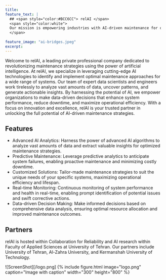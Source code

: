 ```yaml
---
title: 
feature_text: |
  ## <span style="color:#BCC6CC"> relAI </span>
  <span style="color:white">
  Our mission is empowering industries with AI-driven maintenance for optimal efficiency and performance
  </span>
  
feature_image: "ai-bridges.jpeg"
excerpt:
---
```


Welcome to relAI, a leading private professional company dedicated to revolutionizing maintenance strategies using the power of artificial intelligence. At relAI, we specialize in leveraging cutting-edge AI technologies to identify and implement optimal maintenance approaches for a wide range of systems. Our team of expert data scientists and engineers work tirelessly to analyze vast amounts of data, uncover patterns, and generate actionable insights. By harnessing the potential of AI, we empower organizations to make data-driven decisions that enhance system performance, reduce downtime, and maximize operational efficiency. With a focus on innovation and excellence, relAI is your trusted partner in unlocking the full potential of AI-driven maintenance strategies.


## Features

- Advanced AI Analytics: Harness the power of advanced AI algorithms to analyze vast amounts of data and extract valuable insights for optimized maintenance strategies.
- Predictive Maintenance: Leverage predictive analytics to anticipate system failures, enabling proactive maintenance and minimizing costly downtime.
- Customized Solutions: Tailor-made maintenance strategies to suit the unique needs of your specific systems, maximizing operational efficiency and lifespan.
- Real-time Monitoring: Continuous monitoring of system performance and health in real-time, enabling prompt identification of potential issues and swift corrective actions.
- Data-driven Decision Making: Make informed decisions based on comprehensive data analysis, ensuring optimal resource allocation and improved maintenance outcomes.


## Partners

relAI is hosted within Collaboration for Reliability and AI research within Faculty of Applied Sciences at University of Tehran. Our partners include University of Tehran, Al-Zahra University, and Kermanshah University of Technology.

![ScreenShot][/logo.png]
{% include figure.html image="logo.png" caption="Image with caption" width="300" height="800" %}
